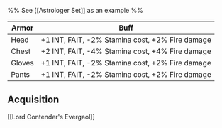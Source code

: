 %% See [[Astrologer Set]] as an example %%

| Armor | Buff |
| ---- | ---- |
| Head | +1 INT, FAIT, -2% Stamina cost, +2% Fire damage |
| Chest | +2 INT, FAIT, -4% Stamina cost, +4% Fire damage  |
| Gloves | +1 INT, FAIT, -2% Stamina cost, +2% Fire damage |
| Pants | +1 INT, FAIT, -2% Stamina cost, +2% Fire damage |

## Acquisition
[[Lord Contender's Evergaol]]
